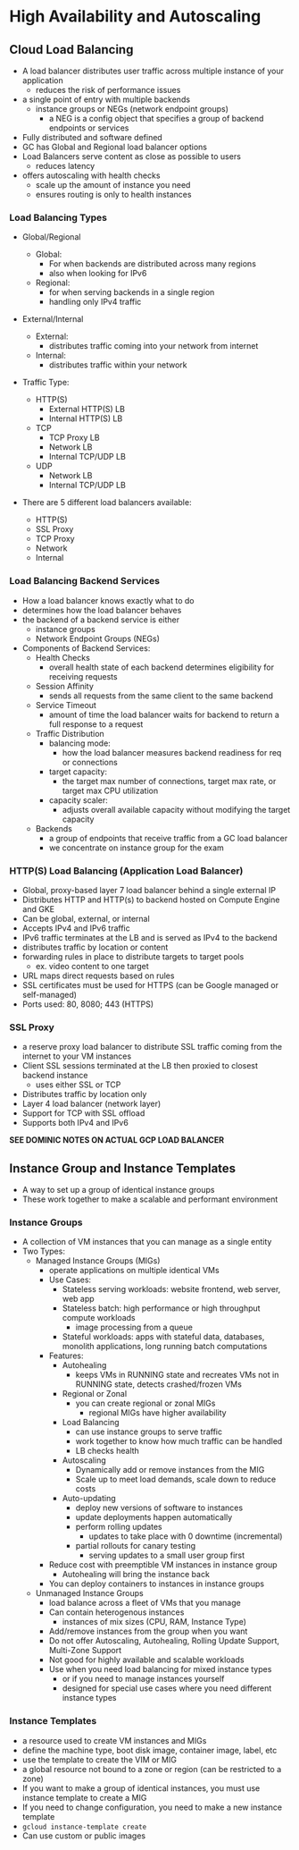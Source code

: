 # High Availability and Autoscaling
## Cloud Load Balancing 
- A load balancer distributes user traffic across multiple instance of your application
    - reduces the risk of performance issues
- a single point of entry with multiple backends
    - instance groups or NEGs (network endpoint groups)
        - a NEG is a config object that specifies a group of backend endpoints or services
- Fully distributed and software defined
- GC has Global and Regional load balancer options
- Load Balancers serve content as close as possible to users
    - reduces latency
- offers autoscaling with health checks
    - scale up the amount of instance you need
    - ensures routing is only to health instances

### Load Balancing Types
- Global/Regional
    - Global:
        - For when backends are distributed across many regions
        - also when looking for IPv6 
    - Regional: 
        - for when serving backends in a single region
        - handling only IPv4 traffic

- External/Internal
    - External: 
        - distributes traffic coming into your network from internet
    - Internal:
        - distributes traffic within your network

- Traffic Type:
    - HTTP(S)
        - External HTTP(S) LB
        - Internal HTTP(S) LB
    - TCP
        - TCP Proxy LB
        - Network LB
        - Internal TCP/UDP LB
    - UDP
        - Network LB
        - Internal TCP/UDP LB

- There are 5 different load balancers available:
    - HTTP(S)
    - SSL Proxy
    - TCP Proxy
    - Network
    - Internal

### Load Balancing Backend Services
- How a load balancer knows exactly what to do
- determines how the load balancer behaves
- the backend of a backend service is either 
    - instance groups
    - Network Endpoint Groups (NEGs)
- Components of Backend Services:
    - Health Checks
        - overall health state of each backend determines eligibility for receiving requests
    - Session Affinity
        - sends all requests from the same client to the same backend
    - Service Timeout
        - amount of time the load balancer waits for backend to return a full response to a request
    - Traffic Distribution
        - balancing mode:
            - how the load balancer measures backend readiness for req or connections
        - target capacity:
            - the target max number of connections, target max rate, or target max CPU utilization
        - capacity scaler:
            - adjusts overall available capacity without modifying the target capacity
    - Backends
        - a group of endpoints that receive traffic from a GC load balancer
        - we concentrate on instance group for the exam

### HTTP(S) Load Balancing (Application Load Balancer)
- Global, proxy-based layer 7 load balancer behind a single external IP
- Distributes HTTP and HTTP(s) to backend hosted on Compute Engine and GKE
- Can be global, external, or internal
- Accepts IPv4 and IPv6 traffic
- IPv6 traffic terminates at the LB and is served as IPv4 to the backend
- distributes traffic by location or content
- forwarding rules in place to distribute targets to target pools
    - ex. video content to one target
- URL maps direct requests based on rules
- SSL certificates must be used for HTTPS (can be Google managed or self-managed)
- Ports used: 80, 8080; 443 (HTTPS)

### SSL Proxy
- a reserve proxy load balancer to distribute SSL traffic coming from the internet to your VM instances
- Client SSL sessions terminated at the LB then proxied to closest backend instance 
    - uses either SSL or TCP
- Distributes traffic by location only
- Layer 4 load balancer (network layer)
- Support for TCP with SSL offload
- Supports both IPv4 and IPv6

**SEE DOMINIC NOTES ON ACTUAL GCP LOAD BALANCER** 

## Instance Group and Instance Templates
- A way to set up a group of identical instance groups
- These work together to make a scalable and performant environment
### Instance Groups
- A collection of VM instances that you can manage as a single entity
- Two Types:
    - Managed Instance Groups (MIGs)
        - operate applications on multiple identical VMs
        - Use Cases:
            - Stateless serving workloads: website frontend, web server, web app
            - Stateless batch: high performance or high throughput compute workloads
                - image processing from a queue
            - Stateful workloads: apps with stateful data, databases, monolith applications, long running batch computations
        - Features:
            - Autohealing
                - keeps VMs in RUNNING state and recreates VMs not in RUNNING state, detects crashed/frozen VMs
            - Regional or Zonal
                - you can create regional or zonal MIGs
                    - regional MIGs have higher availability
            - Load Balancing
                - can use instance groups to serve traffic
                - work together to know how much traffic can be handled 
                - LB checks health
            - Autoscaling 
                - Dynamically add or remove instances from the MIG
                - Scale up to meet load demands, scale down to reduce costs
            - Auto-updating
                - deploy new versions of software to instances
                - update deployments happen automatically
                - perform rolling updates
                    - updates to take place with 0 downtime (incremental)
                - partial rollouts for canary testing
                    - serving updates to a small user group first
        - Reduce cost with preemptible VM instances in instance group
            - Autohealing will bring the instance back
        - You can deploy containers to instances in instance groups
    - Unmanaged Instance Groups
        - load balance across a fleet of VMs that you manage
        - Can contain heterogenous instances
            - instances of mix sizes (CPU, RAM, Instance Type)
        - Add/remove instances from the group when you want
        - Do not offer Autoscaling, Autohealing, Rolling Update Support, Multi-Zone Support
        - Not good for highly available and scalable workloads
        - Use when you need load balancing for mixed instance types 
            - or if you need to manage instances yourself
            - designed for special use cases where you need different instance types

### Instance Templates
- a resource used to create VM instances and MIGs
- define the machine type, boot disk image, container image, label, etc
- use the template to create the VIM or MIG
- a global resource not bound to a zone or region (can be restricted to a zone)
- If you want to make a group of identical instances, you must use instance template to create a MIG
- If you need to change configuration, you need to make a new instance template
- `gcloud instance-template create`
- Can use custom or public images